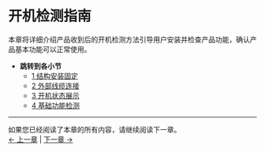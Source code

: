 # 开机检测指南

本章将详细介绍产品收到后的开机检测方法引导用户安装并检查产品功能，确认产品基本功能可以正常使用。

- **跳转到各小节**
  - [1 结构安装固定](./1_StructuralInstallation.md)
  - [2 外部线缆连接](./2_ExternalCableConnection.md)
  - [3 开机状态展示](./3_PowerOnStatusDisplay.md)
  - [4 基础功能检测](./4_BasicFunctionDetection.md)

---

如果您已经阅读了本章的所有内容，请继续阅读下一章。 <br>
[← 上一章](../../../3-UserNotes/320_PI/README.md) | [下一章 →](../../../5-BasicApplication/README.md)
